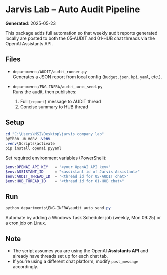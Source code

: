 # Jarvis Lab – Auto Audit Pipeline

**Generated**: 2025-05-23

This package adds full automation so that weekly audit reports generated
locally are posted to both the 05‑AUDIT and 01‑HUB chat threads
via the OpenAI Assistants API.

## Files

* `departments/AUDIT/audit_runner.py`  
  Generates a JSON report from local config (`budget.json`, `kpi.yaml`, etc.).

* `departments/ENG-INFRA/audit_auto_send.py`  
  Runs the audit, then publishes:
    1. Full `[report]` message to AUDIT thread  
    2. Concise summary to HUB thread

## Setup

```powershell
cd "C:\Users\MSI\Desktop\jarvis company lab"
python -m venv .venv
.venv\Scripts\activate
pip install openai pyyaml
```

Set required environment variables (PowerShell):

```powershell
$env:OPENAI_API_KEY   = "<your OpenAI API key>"
$env:ASSISTANT_ID     = "<assistant id of Jarvis Assistant>"
$env:AUDIT_THREAD_ID  = "<thread id for 05-AUDIT chat>"
$env:HUB_THREAD_ID    = "<thread id for 01-HUB chat>"
```

## Run

```powershell
python departments\ENG-INFRA\audit_auto_send.py
```

Automate by adding a Windows Task Scheduler job (weekly, Mon 09:25) or a cron job on Linux.

## Note
* The script assumes you are using the OpenAI **Assistants API** and already have threads set up for each chat tab.  
* If you're using a different chat platform, modify `post_message` accordingly.
